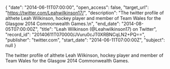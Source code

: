 {
  "date": "2014-06-11T07:00:00", 
  "open_access": false, 
  "target_url": "https://twitter.com/Leahwilkinson17/", 
  "description": "The twitter profile of althete Leah Wilkinson, hockey player and member of Team Wales for the Glasgow 2014 Commonwealth Games.\n", 
  "end_date": "2014-08-05T07:00:00Z", 
  "title": "Leah Wilkinson (@Leahwilkinson17) on Twitter", 
  "record_id": "20140611T070000/JVuru0cJT0XRBNCqLN2+PQ==", 
  "publisher": "twitter.com", 
  "start_date": "2014-06-11T07:00:00Z", 
  "subject": null
}

The twitter profile of althete Leah Wilkinson, hockey player and member of Team Wales for the Glasgow 2014 Commonwealth Games.
